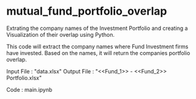 # mutual_fund_portfolio_overlap
Extrating the company names of the Investment Portfolio and creating a Visualization of their overlap using Python.


This code will extract the company names where Fund Investment firms have invested.
Based on the names, it will return the companies portfolio overlap.

Input File  : "data.xlsx"
Output File  : "<<Fund_1>> - <<Fund_2>> Portfolio.xlsx"

Code : main.ipynb



